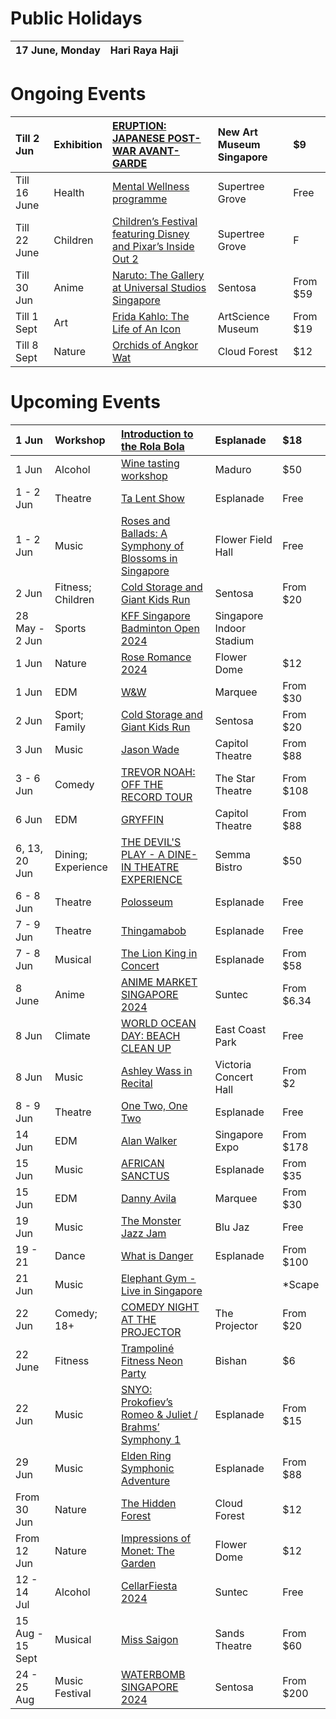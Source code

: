 # Public Holidays

|17 June, Monday|Hari Raya Haji|
|:-|:-|


# Ongoing Events

|Till 2 Jun|Exhibition|[ERUPTION: JAPANESE POST-WAR AVANT-GARDE](https://www.sistic.com.sg/events/lite_eruption2024)|New Art Museum Singapore|$9|
|:-|:-|:-|:-|:-|
|Till 16 June|Health|[Mental Wellness programme](https://www.gardensbythebay.com.sg/en/things-to-do/calendar-of-events/mental-wellness-programme.html)|Supertree Grove|Free|
|Till 22 June|Children|[Children’s Festival featuring Disney and Pixar’s Inside Out 2](https://www.gardensbythebay.com.sg/en/things-to-do/calendar-of-events/childrens-festival-2024-featuring-inside-out-2.html)|Supertree Grove|F|
|Till 30 Jun|Anime|[Naruto: The Gallery at Universal Studios Singapore](https://www.rwsentosa.com/en/events/universal-studios-singapore-naruto-the-gallery)|Sentosa|From $59|
|Till 1 Sept|Art|[Frida Kahlo: The Life of An Icon](https://www.marinabaysands.com/museum/exhibitions/frida-kahlo-life-of-an-icon.html)|ArtScience Museum|From $19|
|Till 8 Sept|Nature|[Orchids of Angkor Wat​](https://www.gardensbythebay.com.sg/en/things-to-do/calendar-of-events/orchids-of-angkor-wat.html)|Cloud Forest|$12|

# Upcoming Events

|1 Jun|Workshop|[Introduction to the Rola Bola](https://www.esplanade.com/whats-on/festivals-and-series/festivals/2024/flipside/events/introduction-to-the-rola-bola-workshop)|Esplanade|$18|
|:-|:-|:-|:-|:-|
|1 Jun|Alcohol|[Wine tasting workshop](https://www.eventbrite.sg/e/wine-tasting-workshop-tickets-907257370217?aff=ebdssbdestsearch)|Maduro|$50|
|1 - 2 Jun|Theatre|[Ta Lent Show](https://www.esplanade.com/whats-on/festivals-and-series/festivals/2024/flipside/events/ta-lent-show)|Esplanade|Free|
|1 - 2 Jun|Music|[Roses and Ballads: A Symphony of Blossoms in Singapore](https://www.gardensbythebay.com.sg/en/things-to-do/calendar-of-events/roses-and-ballads-a-symphony-of-blossoms-in-singapore.html)|Flower Field Hall|Free|
|2 Jun|Fitness; Children|[Cold Storage and Giant Kids Run](https://www.sentosa.com.sg/en/things-to-do/events/cold-storage-and-giant-kids-run/)|Sentosa|From $20|
|28 May - 2 Jun|Sports|[KFF Singapore Badminton Open 2024](https://www.sistic.com.sg/events/badminton0624)|Singapore Indoor Stadium||
|1 Jun|Nature|[Rose Romance 2024](https://www.gardensbythebay.com.sg/en/things-to-do/calendar-of-events/rose-romance-2024.html)|Flower Dome|$12|
|1 Jun|EDM|[W&W](https://marqueesingapore.com/event/marquee-presents-ww-3/)|Marquee|From $30|
|2 Jun|Sport; Family|[Cold Storage and Giant Kids Run](https://csgtkidsrun.com.sg/)|Sentosa|From $20|
|3 Jun|Music|[Jason Wade](https://ticketmaster.sg/activity/detail/24sg_lifehouse)|Capitol Theatre|From $88|
|3 - 6 Jun|Comedy|[TREVOR NOAH: OFF THE RECORD TOUR](https://www.sistic.com.sg/events/trevor0624)|The Star Theatre|From $108|
|6 Jun|EDM|[GRYFFIN](https://ticketmaster.sg/activity/detail/24sg_gryffin)|Capitol Theatre|From $88|
|6, 13, 20 Jun|Dining; Experience|[THE DEVIL'S PLAY - A DINE-IN THEATRE EXPERIENCE](https://www.sistic.com.sg/events/lite_thedevilsplay300524)|Semma Bistro|$50|
|6 - 8 Jun|Theatre|[Polosseum](https://www.esplanade.com/whats-on/festivals-and-series/festivals/2024/flipside/events/polosseum)|Esplanade|Free|
|7 - 9 Jun|Theatre|[Thingamabob](https://www.esplanade.com/whats-on/festivals-and-series/festivals/2024/flipside/events/thingamabob)|Esplanade|Free|
|7 - 8 Jun|Musical|[The Lion King in Concert](https://www.esplanade.com/whats-on/2024/the-lion-king-in-concert)|Esplanade|From $58|
|8 June|Anime|[ANIME MARKET SINGAPORE 2024](https://www.eventbrite.sg/e/doki-doki-anime-market-singapore-2024-tickets-736279902007?aff=ebdssbdestsearch)|Suntec|From $6.34|
|8 Jun|Climate|[WORLD OCEAN DAY: BEACH CLEAN UP](https://www.eventbrite.sg/e/world-ocean-day-beach-clean-up-tickets-905782579077?aff=ebdssbdestsearch)|East Coast Park|Free|
|8 Jun|Music|[Ashley Wass in Recital](https://www.sistic.com.sg/events/EXT2423-3)|Victoria Concert Hall|From $2|
|8 - 9 Jun|Theatre|[One Two, One Two](https://www.esplanade.com/whats-on/festivals-and-series/festivals/2024/flipside/events/one-two-one-two)|Esplanade|Free|
|14 Jun|EDM|[Alan Walker](https://www.sistic.com.sg/events/walker0624)|Singapore Expo|From $178|
|15 Jun|Music|[AFRICAN SANCTUS](https://www.sistic.com.sg/events/african0624)|Esplanade|From $35|
|15 Jun|EDM|[Danny Avila](https://marqueesingapore.com/event/marquee-presents-danny-avila/)|Marquee|From $30|
|19 Jun|Music|[The Monster Jazz Jam](https://www.eventbrite.sg/e/the-monster-jazz-jam-tickets-797844724047?aff=ebdssbdestsearch)|Blu Jaz|Free|
|19 - 21|Dance|[What is Danger](https://www.esplanade.com/whats-on/festivals-and-series/collaborations/contact-contemporary-dance-festival/2024/what-is-danger)|Esplanade|From $100|
|21 Jun|Music|[Elephant Gym - Live in Singapore](https://www.eventbrite.sg/e/elephant-gym-live-in-singapore-tickets-844099142257?aff=ebdssbdestsearch)||\*Scape|
|22 Jun|Comedy; 18+|[COMEDY NIGHT AT THE PROJECTOR](https://theprojector.sg/films-and-events/comedy-night-at-the-projector-jun-2024/)|The Projector|From $20|
|22 June|Fitness|[Trampoliné Fitness Neon Party](https://www.eventbrite.sg/e/trampoline-fitness-neon-party-tickets-881949654157?aff=ebdssbdestsearch&keep_tld=1)|Bishan|$6|
|22 Jun|Music|[SNYO: Prokofiev’s Romeo & Juliet / Brahms’ Symphony 1](https://www.sistic.com.sg/events/YOT2425-1)|Esplanade|From $15|
|29 Jun|Music|[Elden Ring Symphonic Adventure](https://sistic.com.sg/events/eldenring0624?utm_source=website_sistic&utm_medium=hmfe&utm_campaign=ssf&utm_content=eldenring0624)|Esplanade|From $88|
|From 30 Jun|Nature|[The Hidden Forest](https://www.gardensbythebay.com.sg/en/things-to-do/calendar-of-events/the-hidden-forest.html)|Cloud Forest|$12|
|From 12 Jun|Nature|[Impressions of Monet: The Garden](https://www.gardensbythebay.com.sg/en/things-to-do/calendar-of-events/monet-garden.html)|Flower Dome|$12|
|12 - 14 Jul|Alcohol|[CellarFiesta 2024](https://www.eventbrite.sg/e/cellarfiesta-2024-tickets-902174196307?aff=ebdssbdestsearch&keep_tld=1)|Suntec|Free|
|15 Aug - 15 Sept|Musical|[Miss Saigon](https://www.sistic.com.sg/events/misssaigon1024)|Sands Theatre|From $60|
|24 - 25 Aug|Music Festival|[WATERBOMB SINGAPORE 2024](https://www.kkday.com/en/product/166734-waterbomb-singapore-pass)|Sentosa|From $200|
